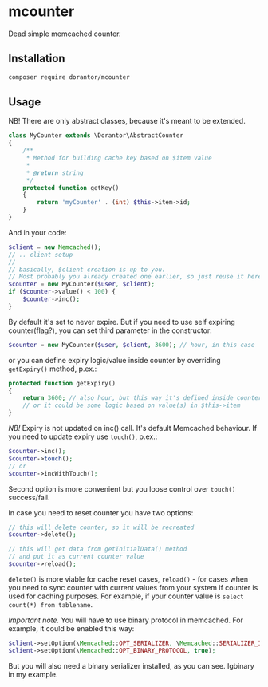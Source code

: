 # mcounter
Dead simple memcached counter.

## Installation

```sh
composer require dorantor/mcounter
```

## Usage

NB! There are only abstract classes, because it's meant to be extended.


```php
class MyCounter extends \Dorantor\AbstractCounter
{
    /**
     * Method for building cache key based on $item value
     *
     * @return string
     */
    protected function getKey()
    {
        return 'myCounter' . (int) $this->item->id;
    }
}
```

And in your code:
```php
$client = new Memcached();
// .. client setup
// 
// basically, $client creation is up to you.
// Most probably you already created one earlier, so just reuse it here.
$counter = new MyCounter($user, $client);
if ($counter->value() < 100) {
    $counter->inc();
}
```

By default it's set to never expire. But if you need to use self
expiring counter(flag?), you can set third parameter in the
constructor:
```php
$counter = new MyCounter($user, $client, 3600); // hour, in this case
```
or you can define expiry logic/value inside counter by overriding
`getExpiry()` method, p.ex.:
```php
protected function getExpiry()
{
    return 3600; // also hour, but this way it's defined inside counter
    // or it could be some logic based on value(s) in $this->item
}
```
*NB!* Expiry is not updated on inc() call. It's default Memcached
behaviour. If you need to update expiry use `touch()`, p.ex.:
```php
$counter->inc();
$counter->touch();
// or
$counter->incWithTouch();
```
Second option is more convenient but you loose control over `touch()`
success/fail.

In case you need to reset counter you have two options:
```php
// this will delete counter, so it will be recreated
$counter->delete();

// this will get data from getInitialData() method
// and put it as current counter value
$counter->reload();
```

`delete()` is more viable for cache reset cases, `reload()` - for cases when you need to sync counter with current 
values from your system if counter is used for caching purposes. For example, if your counter value is 
`select count(*) from tablename`.



*Important note.* You will have to use binary protocol in memcached. 
For example, it could be enabled this way:
```php
$client->setOption(\Memcached::OPT_SERIALIZER, \Memcached::SERIALIZER_IGBINARY);
$client->setOption(\Memcached::OPT_BINARY_PROTOCOL, true);
```
But you will also need a binary serializer installed, as you can see. Igbinary in my example.
